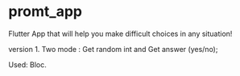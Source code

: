 # promt_app

Flutter App that will help you make difficult choices in any situation!

version 1. Two mode : Get random int and Get answer (yes/no);

Used: Bloc.

